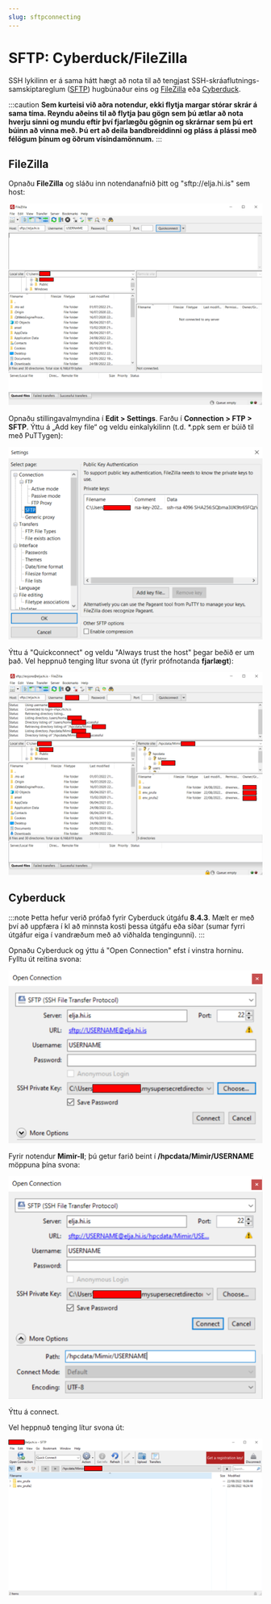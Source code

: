 ```yaml
---
slug: sftpconnecting
---
```


# SFTP: Cyberduck/FileZilla


SSH lykilinn er á sama hátt hægt að nota til að tengjast SSH-skráaflutnings-samskiptareglum
([SFTP](https://www.ssh.com/academy/ssh/sftp))
hugbúnaður eins og [FileZilla](https://filezilla-project.org/)
eða [Cyberduck](https://cyberduck.io/).

:::caution
**Sem kurteisi við aðra notendur, ekki flytja margar stórar skrár á sama tíma. Reyndu
aðeins til að flytja þau gögn sem þú ætlar að nota hverju sinni og mundu eftir því
fjarlægðu gögnin og skrárnar sem þú ert búinn að vinna með. Þú ert að deila bandbreiddinni
og pláss á plássi með félögum þínum og öðrum vísindamönnum.**
:::

## FileZilla

Opnaðu **FileZilla** og sláðu inn notendanafnið þitt og "sftp://elja.hi.is" sem host:

![Example FileZilla](../assets/filezilla.png)

Opnaðu stillingavalmyndina í **Edit > Settings**. Farðu í **Connection > FTP > SFTP**.
Ýttu á „Add key file“ og veldu einkalykilinn (t.d. \*.ppk sem er búið til með PuTTygen):

![Example 2 FileZilla](../assets/filezilla2.png)

Ýttu á "Quickconnect" og veldu "Always trust the host" þegar beðið er um það.
Vel heppnuð tenging lítur svona út (fyrir prófnotanda **fjarlægt**):

![Example 3 FileZilla](../assets/filezilla3.png)

## Cyberduck

:::note
Þetta hefur verið prófað fyrir Cyberduck útgáfu **8.4.3**. Mælt er með því að uppfæra í kl
að minnsta kosti þessa útgáfu eða síðar (sumar fyrri útgáfur eiga í vandræðum með að viðhalda tengingunni).
:::

Opnaðu Cyberduck og ýttu á "Open Connection" efst í vinstra horninu. Fylltu út reitina svona:

![Example Cyberduck](../assets/cyberduck.png)


Fyrir notendur **Mimir-II**; þú getur farið beint í **/hpcdata/Mimir/USERNAME** möppuna þína svona:

![Example 2 Cyberduck](../assets/cyberduck2.png)

Ýttu á connect.

Vel heppnuð tenging lítur svona út:

![Example 3 Cyberduck](../assets/cyberduck3.png)


